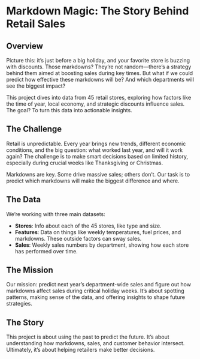 # Markdown Magic: The Story Behind Retail Sales

## Overview

Picture this: it’s just before a big holiday, and your favorite store is buzzing with discounts. Those markdowns? They’re not random—there’s a strategy behind them aimed at boosting sales during key times. But what if we could predict how effective these markdowns will be? And which departments will see the biggest impact?

This project dives into data from 45 retail stores, exploring how factors like the time of year, local economy, and strategic discounts influence sales. The goal? To turn this data into actionable insights.

## The Challenge

Retail is unpredictable. Every year brings new trends, different economic conditions, and the big question: what worked last year, and will it work again? The challenge is to make smart decisions based on limited history, especially during crucial weeks like Thanksgiving or Christmas.

Markdowns are key. Some drive massive sales; others don’t. Our task is to predict which markdowns will make the biggest difference and where.

## The Data

We’re working with three main datasets:

- **Stores**: Info about each of the 45 stores, like type and size.
- **Features**: Data on things like weekly temperatures, fuel prices, and markdowns. These outside factors can sway sales.
- **Sales**: Weekly sales numbers by department, showing how each store has performed over time.

## The Mission

Our mission: predict next year’s department-wide sales and figure out how markdowns affect sales during critical holiday weeks. It’s about spotting patterns, making sense of the data, and offering insights to shape future strategies.

## The Story

This project is about using the past to predict the future. It’s about understanding how markdowns, sales, and customer behavior intersect. Ultimately, it’s about helping retailers make better decisions.
